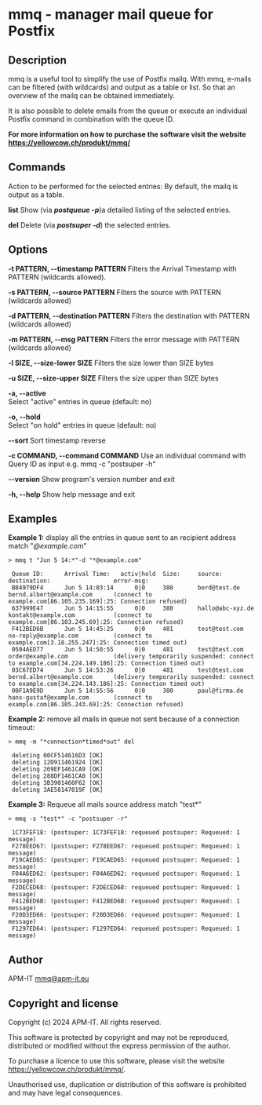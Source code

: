 # mmq - manager mail queue for Postfix 

## Description

mmq is a useful tool to simplify the use of Postfix mailq.
With mmq, e-mails can be filtered (with wildcards) and output as a table or list.
So that an overview of the mailq can be obtained immediately.

It is also possible to delete emails from the queue or execute an individual Postfix command in combination with the queue ID.

**For more information on how to purchase the software visit the website <https://yellowcow.ch/produkt/mmq/>**

## Commands

Action to be performed for the selected entries:
By default, the mailq is output as a table.

**list**
Show (via ***postqueue -p***)a detailed listing of the selected entries.

**del** Delete (via ***postsuper -d***) the selected entries.

## Options

**-t PATTERN, --timestamp PATTERN**
Filters the Arrival Timestamp with PATTERN (wildcards allowed).
 
**-s PATTERN, --source PATTERN**
Filters the source with PATTERN (wildcards allowed)
  
**-d PATTERN, --destination PATTERN**
Filters the destination with PATTERN (wildcards allowed)

**-m PATTERN, --msg PATTERN**
Filters the error message with PATTERN (wildcards allowed)
  
**-l SIZE, --size-lower SIZE**
Filters the size lower than SIZE bytes
  
**-u SIZE, --size-upper SIZE**
Filters the size upper than SIZE bytes
  
**-a, --active**          
Select "active" entries in queue (default: no)
  
**-o, --hold**           
Select "on hold" entries in queue (default: no)
  
**--sort**
Sort timestamp reverse
  
**-c COMMAND, --command COMMAND**
Use an individual command with Query ID as input e.g. mmq -c "postsuper -h"

**--version**
Show program's version number and exit

**-h, --help**
Show help message and exit

## Examples

**Example 1:** display all the entries in queue sent to an recipient address match "*@example.com*"

    > mmq t "Jun 5 14:*"-d "*@example.com"
     
     Queue ID:      Arrival Time:   activ|hold  Size:     source:               destination:                  error-msg:
     B84979DF4      Jun 5 14:03:14      0|0     380       berd@test.de          bernd.albert@example.com      (connect to example.com[86.105.235.169]:25: Connection refused)
     637999E47      Jun 5 14:15:55      0|0     380       hallo@abc-xyz.de      kontakt@example.com           (connect to example.com[86.103.245.69]:25: Connection refused)
     F412BED6B      Jun 5 14:45:25      0|0     481       test@test.com         no-reply@example.com          (connect to example.com[3.18.255.247]:25: Connection timed out)
     0504AED77      Jun 5 14:50:55      0|0     481       test@test.com         order@example.com             (delivery temporarily suspended: connect to example.com[34.224.149.186]:25: Connection timed out)
     03C67ED74      Jun 5 14:53:26      0|0     481       test@test.com         bernd.albert@example.com      (delivery temporarily suspended: connect to example.com[34.224.143.186]:25: Connection timed out)
     00F1A9E9D      Jun 5 14:55:56      0|0     380       paul@firma.de         hans-gustaf@example.com       (connect to example.com[86.105.243.69]:25: Connection refused)

**Example 2:** remove all mails in queue not sent because of a connection timeout:

    > mmq -m "*connection*timed*out" del

     deleting 00CF514616D3 [OK]
     deleting 12D911461924 [OK]
     deleting 269EF1461CA9 [OK]
     deleting 288DF1461CA0 [OK]
     deleting 3B3901460F62 [OK]
     deleting 3AE58147019F [OK]

**Example 3:** Requeue all mails source address match "test*"

    > mmq -s "test*" -c "postsuper -r"
     
     1C73FEF18: (postsuper: 1C73FEF18: requeued postsuper: Requeued: 1 message)
     F278EED67: (postsuper: F278EED67: requeued postsuper: Requeued: 1 message)
     F19CAED65: (postsuper: F19CAED65: requeued postsuper: Requeued: 1 message)
     F04A6ED62: (postsuper: F04A6ED62: requeued postsuper: Requeued: 1 message)
     F2DECED68: (postsuper: F2DECED68: requeued postsuper: Requeued: 1 message)
     F412BED6B: (postsuper: F412BED6B: requeued postsuper: Requeued: 1 message)
     F20D3ED66: (postsuper: F20D3ED66: requeued postsuper: Requeued: 1 message)
     F1297ED64: (postsuper: F1297ED64: requeued postsuper: Requeued: 1 message)

## Author

APM-IT <mmq@apm-it.eu>

## Copyright and license

Copyright (c) 2024 APM-IT. All rights reserved.

This software is protected by copyright and may not be reproduced, distributed or modified without the express permission of the author.

To purchase a licence to use this software, please visit the website <https://yellowcow.ch/produkt/mmq/>.

Unauthorised use, duplication or distribution of this software is prohibited and may have legal consequences.
